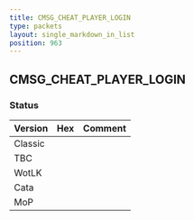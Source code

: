 ```yaml
---
title: CMSG_CHEAT_PLAYER_LOGIN
type: packets
layout: single_markdown_in_list
position: 963
---
```


## CMSG_CHEAT_PLAYER_LOGIN

### Status

Version    | Hex        | Comment
---------- | ---------- | ---------- 
Classic    |            |
TBC        |            |
WotLK      |            |
Cata       |            |
MoP        |            |